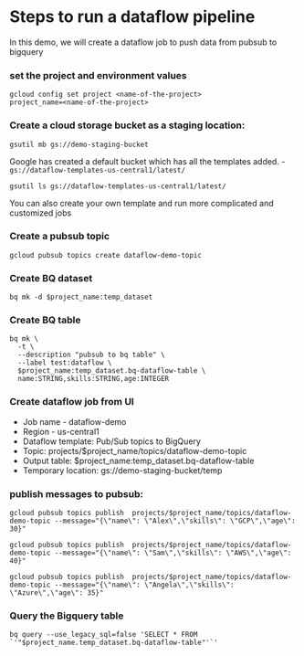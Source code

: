 # Steps to run a dataflow pipeline
In this demo, we will create a dataflow job to push data from pubsub to bigquery

### set the project and environment values
```
gcloud config set project <name-of-the-project>
project_name=<name-of-the-project>
```

### Create a cloud storage bucket as a staging location:
```
gsutil mb gs://demo-staging-bucket
```

Google has created a default bucket which has all the templates added. - `gs://dataflow-templates-us-central1/latest/`

```
gsutil ls gs://dataflow-templates-us-central1/latest/
```

You can also create your own template and run more complicated and customized jobs

### Create a pubsub topic
```
gcloud pubsub topics create dataflow-demo-topic
```

### Create BQ dataset
```
bq mk -d $project_name:temp_dataset
```

### Create BQ table
```
bq mk \
  -t \
  --description "pubsub to bq table" \
  --label test:dataflow \
  $project_name:temp_dataset.bq-dataflow-table \
  name:STRING,skills:STRING,age:INTEGER
```



### Create dataflow job from UI
- Job name - dataflow-demo
- Region - us-central1
- Dataflow template: Pub/Sub topics to BigQuery
- Topic: projects/$project_name/topics/dataflow-demo-topic
- Output table: $project_name:temp_dataset.bq-dataflow-table
- Temporary location: gs://demo-staging-bucket/temp



### publish messages to pubsub:
```
gcloud pubsub topics publish  projects/$project_name/topics/dataflow-demo-topic --message="{\"name\": \"Alex\",\"skills\": \"GCP\",\"age\": 30}"

gcloud pubsub topics publish  projects/$project_name/topics/dataflow-demo-topic --message="{\"name\": \"Sam\",\"skills\": \"AWS\",\"age\": 40}"

gcloud pubsub topics publish  projects/$project_name/topics/dataflow-demo-topic --message="{\"name\": \"Angela\",\"skills\": \"Azure\",\"age\": 35}"
```

### Query the Bigquery table
```
bq query --use_legacy_sql=false 'SELECT * FROM `'"$project_name.temp_dataset.bq-dataflow-table"'`'
```


